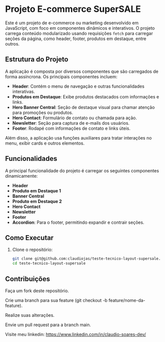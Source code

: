 # Projeto E-commerce SuperSALE

Este é um projeto de e-commerce ou marketing desenvolvido em JavaScript, com foco em componentes dinâmicos e interativos. O projeto carrega conteúdo modularizado usando requisições `fetch` para carregar seções da página, como header, footer, produtos em destaque, entre outros.

## Estrutura do Projeto

A aplicação é composta por diversos componentes que são carregados de forma assíncrona. Os principais componentes incluem:

- **Header**: Contém o menu de navegação e outras funcionalidades interativas.
- **Produtos em Destaque**: Exibe produtos destacados com informações e links.
- **Hero Banner Central**: Seção de destaque visual para chamar atenção para promoções ou produtos.
- **Hero Contact**: Formulário de contato ou chamada para ação.
- **Newsletter**: Seção para captura de e-mails dos usuários.
- **Footer**: Rodapé com informações de contato e links úteis.

Além disso, a aplicação usa funções auxiliares para tratar interações no menu, exibir cards e outros elementos.

## Funcionalidades

A principal funcionalidade do projeto é carregar os seguintes componentes dinamicamente:

- **Header**
- **Produto em Destaque 1**
- **Banner Central**
- **Produto em Destaque 2**
- **Hero Contact**
- **Newsletter**
- **Footer**
- **Accordion**: Para o footer, permitindo expandir e contrair seções.


## Como Executar

1. Clone o repositório:
   ```bash
   git clone git@github.com:claudiojas/teste-tecnico-layout-supersale.git
   cd teste-tecnico-layout-supersale
   ```

## Contribuições

Faça um fork deste repositório.

Crie uma branch para sua feature (git checkout -b feature/nome-da-feature).

Realize suas alterações.

Envie um pull request para a branch main.

Visite meu linkedin: https://www.linkedin.com/in/claudio-soares-dev/
